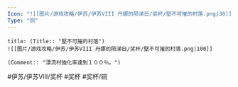 ```yaml
---
Icon: "![[图片/游戏攻略/伊苏/伊苏VIII 丹娜的陨涕日/奖杯/堅不可摧的村落.png|30]]"
Type: "铜"
---
```

```ad-common-bronze-trophy
title: (Title:: "堅不可摧的村落")
![[图片/游戏攻略/伊苏/伊苏VIII 丹娜的陨涕日/奖杯/堅不可摧的村落.png|100]]

(Comment:: "漂流村強化率達到１００％。")
```

#伊苏/伊苏VIII/奖杯 #奖杯 #奖杯/铜

